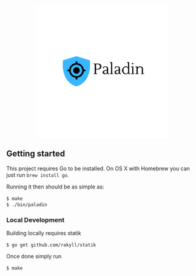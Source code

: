 <p align="center"> 
  <img src="images/logo.png" width="350" title="paladin" align="center">
</p>


## Getting started

This project requires Go to be installed. On OS X with Homebrew you can just run `brew install go`.

Running it then should be as simple as:

```console
$ make
$ ./bin/paladin
```

### Local Development

Building locally requires statik 

```console
$ go get github.com/rakyll/statik
```

Once done simply run 

```console
$ make
```